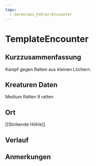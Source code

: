 ```yaml
---
tags:
  - Sarenraes_Fehler/Encounter
---
```

# TemplateEncounter
## Kurzzusammenfassung
Kampf gegen Ratten aus kleinen Löchern.

## Kreaturen Daten
Medium Ratten
9 ratten

## Ort
[[Stinkende Höhle]]

## Verlauf


## Anmerkungen